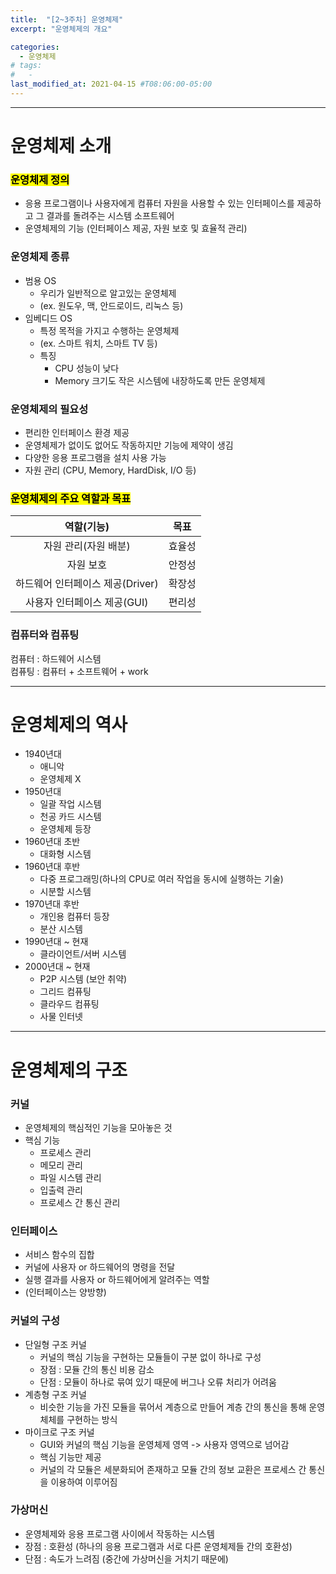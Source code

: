 ```yaml
---
title:  "[2~3주차] 운영체제"
excerpt: "운영체제의 개요"

categories:
  - 운영체제
# tags:
#   - 
last_modified_at: 2021-04-15 #T08:06:00-05:00
---
```


---
# 운영체제 소개
### <mark>운영체제 정의</mark>
- 응용 프로그램이나 사용자에게 컴퓨터 자원을 사용할 수 있는 인터페이스를 제공하고 그 결과를 돌려주는 시스템 소프트웨어
- 운영체제의 기능 (인터페이스 제공, 자원 보호 및 효율적 관리)

### 운영체제 종류
- 범용 OS  
  - 우리가 일반적으로 알고있는 운영체제
  - (ex. 원도우, 맥, 안드로이드, 리눅스 등)
- 임베디드 OS  
  - 특정 목적을 가지고 수행하는 운영체제
  - (ex. 스마트 워치, 스마트 TV 등)
  - 특징
    - CPU 성능이 낮다
    - Memory 크기도 작은 시스템에 내장하도록 만든 운영체제

### 운영체제의 필요성
- 편리한 인터페이스 환경 제공
- 운영체제가 없이도 없어도 작동하지만 기능에 제약이 생김
- 다양한 응용 프로그램을 설치 사용 가능
- 자원 관리 (CPU, Memory, HardDisk, I/O 등)

### <mark>운영체제의 주요 역할과 목표</mark>

|역할(기능)|목표|
|:---:|:---:|
|자원 관리(자원 배분)|효율성|
|자원 보호|안정성|
|하드웨어 인터페이스 제공(Driver)|확장성|
|사용자 인터페이스 제공(GUI)|편리성|

### 컴퓨터와 컴퓨팅
컴퓨터 : 하드웨어 시스템  
컴퓨팅 : 컴퓨터 + 소프트웨어 + work

---
# 운영체제의 역사
- 1940년대
  - 애니악
  - 운영체제 X
- 1950년대
  - 일괄 작업 시스템
  - 천공 카드 시스템
  - 운영체제 등장
- 1960년대 초반
  - 대화형 시스템
- 1960년대 후반
  - 다중 프로그래밍(하나의 CPU로 여러 작업을 동시에 실행하는 기술)
  - 시분할 시스템
- 1970년대 후반
  - 개인용 컴퓨터 등장
  - 분산 시스템
- 1990년대 ~ 현재
  - 클라이언트/서버 시스템
- 2000년대 ~ 현재
  - P2P 시스템 (보안 취약)
  - 그리드 컴퓨팅
  - 클라우드 컴퓨팅
  - 사물 인터넷

---
# 운영체제의 구조
### 커널
- 운영체제의 핵심적인 기능을 모아놓은 것
- 핵심 기능
  - 프로세스 관리
  - 메모리 관리
  - 파일 시스템 관리
  - 입출력 관리
  - 프로세스 간 통신 관리

### 인터페이스
- 서비스 함수의 집합
- 커널에 사용자 or 하드웨어의 명령을 전달
- 실행 결과를 사용자 or 하드웨어에게 알려주는 역할
- (인터페이스는 양방향)
  
### 커널의 구성
- 단일형 구조 커널
  - 커널의 핵심 기능을 구현하는 모듈들이 구분 없이 하나로 구성
  - 장점 : 모듈 간의 통신 비용 감소
  - 단점 : 모듈이 하나로 묶여 있기 때문에 버그나 오류 처리가 어려움
- 계층형 구조 커널
  - 비슷한 기능을 가진 모듈을 묶어서 계층으로 만들어 계층 간의 통신을 통해 운영체체를 구현하는 방식
- 마이크로 구조 커널
  - GUI와 커널의 핵심 기능을 운영체제 영역 -> 사용자 영역으로 넘어감
  - 핵심 기능만 제공
  - 커널의 각 모듈은 세분화되어 존재하고 모듈 간의 정보 교환은 프로세스 간 통신을 이용하여 이루어짐

### 가상머신
- 운영체제와 응용 프로그램 사이에서 작동하는 시스템
- 장점 : 호환성 (하나의 응용 프로그램과 서로 다른 운영체제들 간의 호환성)
- 단점 : 속도가 느려짐 (중간에 가상머신을 거치기 때문에)